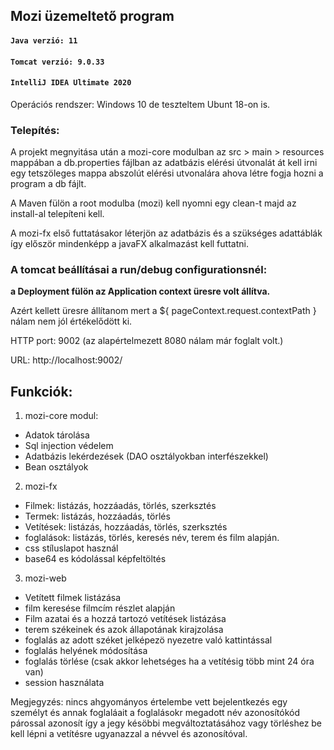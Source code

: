 ## **Mozi üzemeltető program**

#### **`Java verzió: 11`**
#### **`Tomcat verzió: 9.0.33`**
#### **`IntelliJ IDEA Ultimate 2020`**

Operációs rendszer: Windows 10 de teszteltem Ubunt 18-on is.


### **Telepítés:**

A projekt megnyitása után a mozi-core modulban az src > main > resources mappában a db.properties fájlban
az adatbázis elérési útvonalát át kell irni egy tetszöleges mappa abszolút elérési utvonalára
ahova létre fogja hozni a program a db fájlt.

A Maven fülön a root modulba (mozi) kell nyomni egy clean-t majd az install-al telepíteni kell.

A mozi-fx első futtatásakor léterjön az adatbázis és a szükséges adattáblák így először mindenképp a javaFX alkalmazást kell futtatni.

### **A tomcat beállításai a run/debug configurationsnél:**
**a Deployment fülön az Application context üresre volt állítva.**

Azért kellett üresre állítanom mert a ${ pageContext.request.contextPath } nálam nem jól értékelődött ki.

HTTP port: 9002 (az alapértelmezett 8080 nálam már foglalt volt.)

URL: http://localhost:9002/

## Funkciók:

1. mozi-core modul:
- Adatok tárolása
- Sql injection védelem
- Adatbázis lekérdezések (DAO osztályokban interfészekkel)
- Bean osztályok

2. mozi-fx
- Filmek: listázás, hozzáadás, törlés, szerksztés
- Termek: listázás, hozzáadás, törlés
- Vetítések: listázás, hozzáadás, törlés, szerksztés
- foglalások: listázás, törlés, keresés név, terem és film alapján.
- css stíluslapot használ
- base64 es kódolással képfeltöltés

3. mozi-web
- Vetített filmek listázása
- film keresése filmcím részlet alapján
- Film azatai és a hozzá tartozó vetítések listázása
- terem székeinek és azok állapotának kirajzolása
- foglalás az adott széket jelképezö nyezetre való kattintással
- foglalás helyének módosítása
- foglalás törlése (csak akkor lehetséges ha a vetítésig több mint 24 óra van)
- session használata

Megjegyzés: nincs ahgyományos értelembe vett bejelentkezés egy személyt
és annak foglaláait a foglalásokr megadott név azonosítókód párossal azonosít így a jegy késöbbi
megváltoztatásához vagy törléshez be kell lépni a vetítésre ugyanazzal a névvel és azonosítóval.
